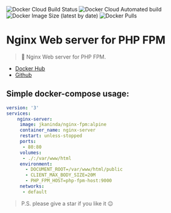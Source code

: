 ![Docker Cloud Build Status](https://img.shields.io/docker/cloud/build/jkaninda/nginx-fpm?style=flat-square)
![Docker Cloud Automated build](https://img.shields.io/docker/cloud/automated/jkaninda/nginxp-fpm?style=flat-square)
![Docker Image Size (latest by date)](https://img.shields.io/docker/image-size/jkaninda/nginx-fpm?style=flat-square)
![Docker Pulls](https://img.shields.io/docker/pulls/jkaninda/nginx-fpm?style=flat-square)

# Nginx Web server for PHP FPM


> 🐳 Nginx Web server for PHP FPM.

- [Docker Hub](https://hub.docker.com/r/jkaninda/nginx-fpm)
- [Github](https://github.com/jkaninda/nginx-fpm)

## Simple docker-compose usage:

```yml
version: '3'
services:
    nginx-server:
     image: jkaninda/nginx-fpm:alpine
     container_name: nginx-server
     restart: unless-stopped
     ports:
      - 80:80
     volumes:
      - ./:/var/www/html
     environment:
       - DOCUMENT_ROOT=/var/www/html/public
       - CLIENT_MAX_BODY_SIZE=20M
       - PHP_FPM_HOST=php-fpm-host:9000 
     networks:
      - default

```
> P.S. please give a star if you like it :wink:


